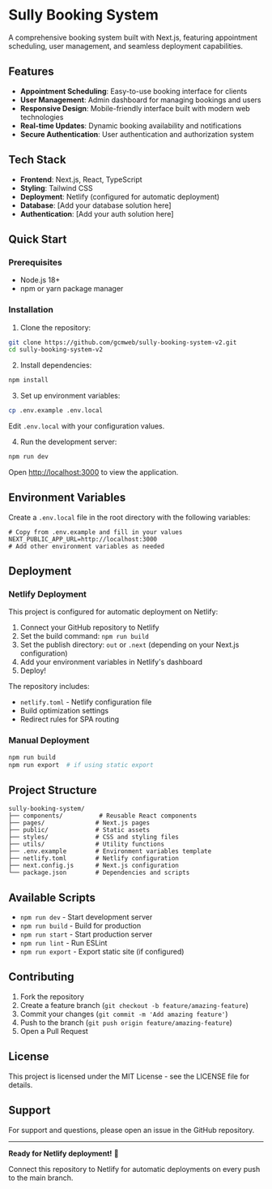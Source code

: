 # Sully Booking System

A comprehensive booking system built with Next.js, featuring appointment scheduling, user management, and seamless deployment capabilities.

## Features

- **Appointment Scheduling**: Easy-to-use booking interface for clients
- **User Management**: Admin dashboard for managing bookings and users
- **Responsive Design**: Mobile-friendly interface built with modern web technologies
- **Real-time Updates**: Dynamic booking availability and notifications
- **Secure Authentication**: User authentication and authorization system

## Tech Stack

- **Frontend**: Next.js, React, TypeScript
- **Styling**: Tailwind CSS
- **Deployment**: Netlify (configured for automatic deployment)
- **Database**: [Add your database solution here]
- **Authentication**: [Add your auth solution here]

## Quick Start

### Prerequisites

- Node.js 18+ 
- npm or yarn package manager

### Installation

1. Clone the repository:
```bash
git clone https://github.com/gcmweb/sully-booking-system-v2.git
cd sully-booking-system-v2
```

2. Install dependencies:
```bash
npm install
```

3. Set up environment variables:
```bash
cp .env.example .env.local
```
Edit `.env.local` with your configuration values.

4. Run the development server:
```bash
npm run dev
```

Open [http://localhost:3000](http://localhost:3000) to view the application.

## Environment Variables

Create a `.env.local` file in the root directory with the following variables:

```env
# Copy from .env.example and fill in your values
NEXT_PUBLIC_APP_URL=http://localhost:3000
# Add other environment variables as needed
```

## Deployment

### Netlify Deployment

This project is configured for automatic deployment on Netlify:

1. Connect your GitHub repository to Netlify
2. Set the build command: `npm run build`
3. Set the publish directory: `out` or `.next` (depending on your Next.js configuration)
4. Add your environment variables in Netlify's dashboard
5. Deploy!

The repository includes:
- `netlify.toml` - Netlify configuration file
- Build optimization settings
- Redirect rules for SPA routing

### Manual Deployment

```bash
npm run build
npm run export  # if using static export
```

## Project Structure

```
sully-booking-system/
├── components/          # Reusable React components
├── pages/              # Next.js pages
├── public/             # Static assets
├── styles/             # CSS and styling files
├── utils/              # Utility functions
├── .env.example        # Environment variables template
├── netlify.toml        # Netlify configuration
├── next.config.js      # Next.js configuration
└── package.json        # Dependencies and scripts
```

## Available Scripts

- `npm run dev` - Start development server
- `npm run build` - Build for production
- `npm run start` - Start production server
- `npm run lint` - Run ESLint
- `npm run export` - Export static site (if configured)

## Contributing

1. Fork the repository
2. Create a feature branch (`git checkout -b feature/amazing-feature`)
3. Commit your changes (`git commit -m 'Add amazing feature'`)
4. Push to the branch (`git push origin feature/amazing-feature`)
5. Open a Pull Request

## License

This project is licensed under the MIT License - see the LICENSE file for details.

## Support

For support and questions, please open an issue in the GitHub repository.

---

**Ready for Netlify deployment!** 🚀

Connect this repository to Netlify for automatic deployments on every push to the main branch.
